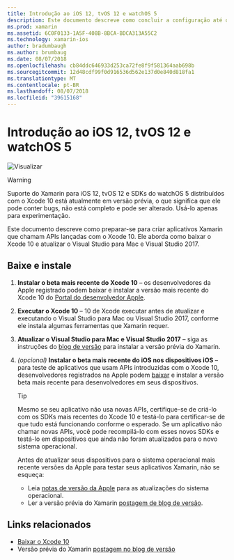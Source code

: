 ```yaml
---
title: Introdução ao iOS 12, tvOS 12 e watchOS 5
description: Este documento descreve como concluir a configuração até o  build de aplicativos para iOS 12, tvOS 12 e watchOS 5 com o Xamarin. Ele aborda como baixar o Xcode 10 e atualizar o Visual Studio para Mac e Visual Studio 2017.
ms.prod: xamarin
ms.assetid: 6C0F0133-1A5F-408B-8BCA-BDCA313A55C2
ms.technology: xamarin-ios
author: bradumbaugh
ms.author: brumbaug
ms.date: 08/07/2018
ms.openlocfilehash: cb84ddc646933d253ca72fe8f9f581364aab698b
ms.sourcegitcommit: 12d48cdf99f0d916536d562e137d0e840d818fa1
ms.translationtype: MT
ms.contentlocale: pt-BR
ms.lasthandoff: 08/07/2018
ms.locfileid: "39615168"
---
```

# <a name="getting-started-with-ios-12-tvos-12-and-watchos-5"></a>Introdução ao iOS 12, tvOS 12 e watchOS 5

![Visualizar](~/media/shared/preview.png)

> [!WARNING]
> Suporte do Xamarin para iOS 12, tvOS 12 e SDKs do watchOS 5 distribuídos com o Xcode 10 está atualmente em versão prévia, o que significa que ele pode conter bugs, não está completo e pode ser alterado. Usá-lo apenas para experimentação.	

Este documento descreve como preparar-se para criar aplicativos Xamarin que chamam APIs lançadas com o Xcode 10. Ele aborda como baixar o Xcode 10 e atualizar o Visual Studio para Mac e Visual Studio 2017.

## <a name="download-and-install"></a>Baixe e instale

1. **Instalar o beta mais recente do Xcode 10** – os desenvolvedores da Apple registrado podem baixar e instalar a versão mais recente do Xcode 10 do [Portal do desenvolvedor Apple](https://developer.apple.com/download/).

2. **Executar o Xcode 10** – 10 de Xcode executar antes de atualizar e executando o Visual Studio para Mac ou Visual Studio 2017, conforme ele instala algumas ferramentas que Xamarin requer.

3. **Atualizar o Visual Studio para Mac e Visual Studio 2017** – siga as instruções do [blog de versão](https://releases.xamarin.com/preview-release-xcode-10-beta-5/) para instalar a versão prévia do Xamarin.

4. _(opcional)_  **Instalar o beta mais recente do iOS nos dispositivos iOS** – para teste de aplicativos que usam APIs introduzidas com o Xcode 10, desenvolvedores registrados na Apple podem  [baixar](https://developer.apple.com/download) e instalar a versão beta mais  recente para desenvolvedores em seus dispositivos.

   > [!TIP]
   > Mesmo se seu aplicativo não usa novas APIs, certifique-se de criá-lo com os SDKs mais recentes do Xcode 10 e testá-lo para certificar-se de que tudo está funcionando conforme o esperado. Se um aplicativo não chamar novas APIs, você pode recompilá-lo com esses novos SDKs e testá-lo em dispositivos que ainda não foram atualizados para o novo sistema operacional.
   >
   > Antes de atualizar seus dispositivos para o sistema operacional mais recente versões da Apple para testar seus aplicativos Xamarin, não se esqueça:
   >
   > - Leia [notas de versão da Apple](https://developer.apple.com/download/) para as atualizações do sistema operacional.
   > - Ler a versão prévia do Xamarin [postagem de blog de versão](https://releases.xamarin.com/preview-release-xcode-10-beta-5/).

## <a name="related-links"></a>Links relacionados

- [Baixar o Xcode 10](https://developer.apple.com/download/)
- Versão prévia do Xamarin [postagem no blog de versão](https://releases.xamarin.com/preview-release-xcode-10-beta-5/)
